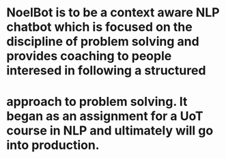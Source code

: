 # NoelBot is to be a context aware NLP chatbot which is focused on the discipline of problem solving and provides coaching to people interesed in following a structured
# approach to problem solving. It began as an assignment for a UoT course in NLP and ultimately will go into production.
